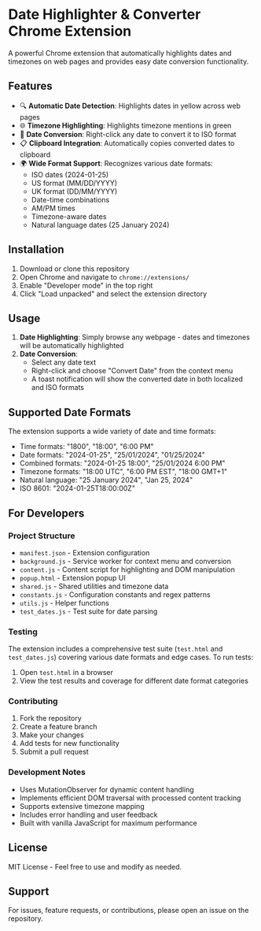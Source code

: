 # Date Highlighter & Converter Chrome Extension

A powerful Chrome extension that automatically highlights dates and timezones on web pages and provides easy date conversion functionality.

## Features

- 🔍 **Automatic Date Detection**: Highlights dates in yellow across web pages
- 🌐 **Timezone Highlighting**: Highlights timezone mentions in green
- 🔄 **Date Conversion**: Right-click any date to convert it to ISO format
- 📋 **Clipboard Integration**: Automatically copies converted dates to clipboard
- 🌍 **Wide Format Support**: Recognizes various date formats:
  - ISO dates (2024-01-25)
  - US format (MM/DD/YYYY)
  - UK format (DD/MM/YYYY)
  - Date-time combinations
  - AM/PM times
  - Timezone-aware dates
  - Natural language dates (25 January 2024)

## Installation

1. Download or clone this repository
2. Open Chrome and navigate to `chrome://extensions/`
3. Enable "Developer mode" in the top right
4. Click "Load unpacked" and select the extension directory

## Usage

1. **Date Highlighting**: Simply browse any webpage - dates and timezones will be automatically highlighted
2. **Date Conversion**: 
   - Select any date text
   - Right-click and choose "Convert Date" from the context menu
   - A toast notification will show the converted date in both localized and ISO formats

## Supported Date Formats

The extension supports a wide variety of date and time formats:

- Time formats: "1800", "18:00", "6:00 PM"
- Date formats: "2024-01-25", "25/01/2024", "01/25/2024"
- Combined formats: "2024-01-25 18:00", "25/01/2024 6:00 PM"
- Timezone formats: "18:00 UTC", "6:00 PM EST", "18:00 GMT+1"
- Natural language: "25 January 2024", "Jan 25, 2024"
- ISO 8601: "2024-01-25T18:00:00Z"

## For Developers

### Project Structure

- `manifest.json` - Extension configuration
- `background.js` - Service worker for context menu and conversion
- `content.js` - Content script for highlighting and DOM manipulation
- `popup.html` - Extension popup UI
- `shared.js` - Shared utilities and timezone data
- `constants.js` - Configuration constants and regex patterns
- `utils.js` - Helper functions
- `test_dates.js` - Test suite for date parsing

### Testing

The extension includes a comprehensive test suite (`test.html` and `test_dates.js`) covering various date formats and edge cases. To run tests:

1. Open `test.html` in a browser
2. View the test results and coverage for different date format categories

### Contributing

1. Fork the repository
2. Create a feature branch
3. Make your changes
4. Add tests for new functionality
5. Submit a pull request

### Development Notes

- Uses MutationObserver for dynamic content handling
- Implements efficient DOM traversal with processed content tracking
- Supports extensive timezone mapping
- Includes error handling and user feedback
- Built with vanilla JavaScript for maximum performance

## License

MIT License - Feel free to use and modify as needed.

## Support

For issues, feature requests, or contributions, please open an issue on the repository. 